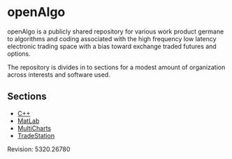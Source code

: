 openAlgo
========

openAlgo is a publicly shared repository for various work product germane to algorithms and coding associated with the high frequency low latency electronic trading space with a bias toward exchange traded futures and options.

The repository is divides in to sections for a modest amount of organization across interests and software used.

## Sections ##
- [C++](https://github.com/mtompkins/openAlgo/tree/master/C%2B%2B)
- [MatLab](https://github.com/mtompkins/openAlgo/tree/master/MatLab)
- [MultiCharts](https://github.com/mtompkins/openAlgo/tree/master/MultiCharts)
- [TradeStation](https://github.com/mtompkins/openAlgo/tree/master/TradeStation)


Revision: 5320.26780
